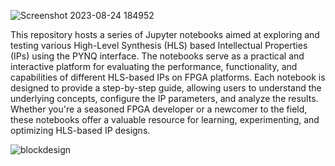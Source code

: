 ![Screenshot 2023-08-24 184952](https://github.com/habibaouinti/HLS-Notebooks/assets/123462058/ddf97ba3-f15a-4d9a-9c6a-afe725eb2155)

This repository hosts a series of Jupyter notebooks aimed at exploring and testing various High-Level Synthesis (HLS) based Intellectual Properties (IPs) using the PYNQ interface. The notebooks serve as a practical and interactive platform for evaluating the performance, functionality, and capabilities of different HLS-based IPs on FPGA platforms. Each notebook is designed to provide a step-by-step guide, allowing users to understand the underlying concepts, configure the IP parameters, and analyze the results. Whether you're a seasoned FPGA developer or a newcomer to the field, these notebooks offer a valuable resource for learning, experimenting, and optimizing HLS-based IP designs.

![blockdesign](https://github.com/habibaouinti/HLS-Notebooks/assets/123462058/cc4eb9bf-41bb-4d75-a587-fd2539ac7e9a)
